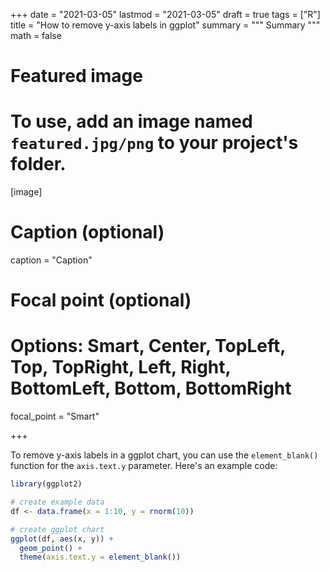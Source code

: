 +++
date = "2021-03-05"
lastmod = "2021-03-05"
draft = true
tags = ["R"]
title = "How to remove y-axis labels in ggplot"
summary = """
Summary
"""
math = false

# Featured image
# To use, add an image named `featured.jpg/png` to your project's folder. 
[image]
  # Caption (optional)
  caption = "Caption"
  
  # Focal point (optional)
  # Options: Smart, Center, TopLeft, Top, TopRight, Left, Right, BottomLeft, Bottom, BottomRight
  focal_point = "Smart"

+++

To remove y-axis labels in a ggplot chart, you can use the `element_blank()` function for the `axis.text.y` parameter. Here's an example code:

```r
library(ggplot2)

# create example data
df <- data.frame(x = 1:10, y = rnorm(10))

# create ggplot chart
ggplot(df, aes(x, y)) +
  geom_point() +
  theme(axis.text.y = element_blank())

```




